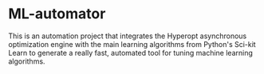 # ML-automator
This is an automation project that integrates the Hyperopt asynchronous optimization engine with the main learning algorithms from Python's Sci-kit Learn to generate a really fast, automated tool for tuning machine learning algorithms.  
